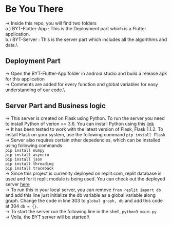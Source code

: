 # Be You There
-> Inside this repo, you will find two folders\
a.) BYT-Flutter-App  : This is the Deployment part which is a Flutter application. \
b.) BYT-Server : This is the server part which includes all the algorithms and data.\
## Deployment Part
-> Open the BYT-Flutter-App folder in android studio and build a release apk for this application\
-> Comments are added for every function and global variables for easy understanding of our code.\
## Server Part and Business logic 
-> This server is created on Flask using Python. To run the server you need to install Python of verion >= 3.6. You can install Python using this [link](https://realpython.com/installing-python/)\
-> It has been tested to work with the latest version of Flask, Flask 1.1.2. To install Flask on your system, use the following command
`pip install Flask`\
-> Server also requires certain other depedencies, which can be installed using following commands\
`pip install numpy`\
`pip install asyncio`\
`pip install json`\
`pip install threading`\
`pip install traceback`\
-> Since this project is currenlty deployed on replit.com, replit database is used and for it replit module is being used. You can check out the deployed server [here](https://replit.com/@SiddharthG123/BYT-Server)\
-> To run this in your local server, you can remove `from replit import db` and add this line just initialize the db variable as a global variable along graph. Change the code in line 303 to `global graph, db` and add this code at 304 `db = {}`.\
-> To start the server run the following line in the shell, `python3 main.py`\
-> Voila, the BYT server will be started!\
